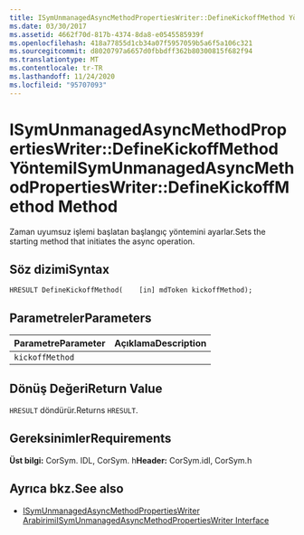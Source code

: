 ```yaml
---
title: ISymUnmanagedAsyncMethodPropertiesWriter::DefineKickoffMethod Yöntemi
ms.date: 03/30/2017
ms.assetid: 4662f70d-817b-4374-8da8-e0545585939f
ms.openlocfilehash: 418a77855d1cb34a07f5957059b5a6f5a106c321
ms.sourcegitcommit: d8020797a6657d0fbbdff362b80300815f682f94
ms.translationtype: MT
ms.contentlocale: tr-TR
ms.lasthandoff: 11/24/2020
ms.locfileid: "95707093"
---
```

# <a name="isymunmanagedasyncmethodpropertieswriterdefinekickoffmethod-method"></a><span data-ttu-id="0e24e-102">ISymUnmanagedAsyncMethodPropertiesWriter::DefineKickoffMethod Yöntemi</span><span class="sxs-lookup"><span data-stu-id="0e24e-102">ISymUnmanagedAsyncMethodPropertiesWriter::DefineKickoffMethod Method</span></span>

<span data-ttu-id="0e24e-103">Zaman uyumsuz işlemi başlatan başlangıç yöntemini ayarlar.</span><span class="sxs-lookup"><span data-stu-id="0e24e-103">Sets the starting method that initiates the async operation.</span></span>  
  
## <a name="syntax"></a><span data-ttu-id="0e24e-104">Söz dizimi</span><span class="sxs-lookup"><span data-stu-id="0e24e-104">Syntax</span></span>  
  
```idl  
HRESULT DefineKickoffMethod(    [in] mdToken kickoffMethod);  
```  
  
## <a name="parameters"></a><span data-ttu-id="0e24e-105">Parametreler</span><span class="sxs-lookup"><span data-stu-id="0e24e-105">Parameters</span></span>  
  
|<span data-ttu-id="0e24e-106">Parametre</span><span class="sxs-lookup"><span data-stu-id="0e24e-106">Parameter</span></span>|<span data-ttu-id="0e24e-107">Açıklama</span><span class="sxs-lookup"><span data-stu-id="0e24e-107">Description</span></span>|  
|---------------|-----------------|  
|`kickoffMethod`||  
  
## <a name="return-value"></a><span data-ttu-id="0e24e-108">Dönüş Değeri</span><span class="sxs-lookup"><span data-stu-id="0e24e-108">Return Value</span></span>  

 <span data-ttu-id="0e24e-109">`HRESULT` döndürür.</span><span class="sxs-lookup"><span data-stu-id="0e24e-109">Returns `HRESULT`.</span></span>  
  
## <a name="requirements"></a><span data-ttu-id="0e24e-110">Gereksinimler</span><span class="sxs-lookup"><span data-stu-id="0e24e-110">Requirements</span></span>  

 <span data-ttu-id="0e24e-111">**Üst bilgi:** CorSym. IDL, CorSym. h</span><span class="sxs-lookup"><span data-stu-id="0e24e-111">**Header:** CorSym.idl, CorSym.h</span></span>  
  
## <a name="see-also"></a><span data-ttu-id="0e24e-112">Ayrıca bkz.</span><span class="sxs-lookup"><span data-stu-id="0e24e-112">See also</span></span>

- [<span data-ttu-id="0e24e-113">ISymUnmanagedAsyncMethodPropertiesWriter Arabirimi</span><span class="sxs-lookup"><span data-stu-id="0e24e-113">ISymUnmanagedAsyncMethodPropertiesWriter Interface</span></span>](isymunmanagedasyncmethodpropertieswriter-interface.md)
